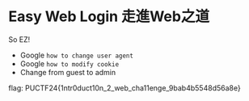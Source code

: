 # Easy Web Login 走進Web之道

So EZ!

- Google `how to change user agent`
- Google `how to modify cookie`
- Change from guest to admin

flag: PUCTF24{1ntr0duct10n_2_web_cha11enge_9bab4b5548d56a8e}